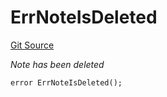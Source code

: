 # ErrNoteIsDeleted
[Git Source](https://github.com/Crossbell-Box/Crossbell-Contracts/blob/34b32749a8bd5815fbe2026db07c401bb7f54d20/contracts/libraries/Error.sol)

*Note has been deleted*


```solidity
error ErrNoteIsDeleted();
```

